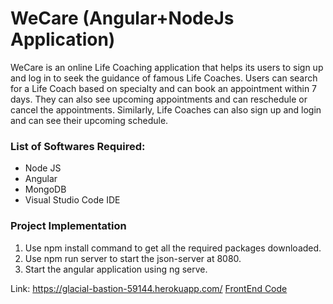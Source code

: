 # WeCare (Angular+NodeJs Application)

WeCare is an online Life Coaching application that helps its users to sign up and log in to seek the guidance of famous Life Coaches. Users can search for a Life Coach based on specialty and can book an appointment within 7 days. They can also see upcoming appointments and can reschedule or cancel the appointments. Similarly, Life Coaches can also sign up and login and can see their upcoming schedule. 


### List of Softwares Required:
- Node JS
- Angular
- MongoDB
- Visual Studio Code IDE

### Project Implementation
1. Use npm install command to get all the required packages downloaded.
2. Use npm run server to start the json-server at 8080.
3. Start the angular application using ng serve.

Link: https://glacial-bastion-59144.herokuapp.com/
[FrontEnd Code](https://github.com/kush1912/Health)
